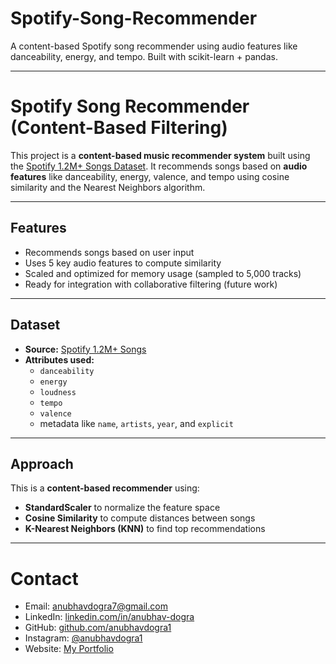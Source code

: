 # Spotify-Song-Recommender
A content-based Spotify song recommender using audio features like danceability, energy, and tempo. Built with scikit-learn + pandas.

---

# Spotify Song Recommender (Content-Based Filtering)

This project is a **content-based music recommender system** built using the [Spotify 1.2M+ Songs Dataset](https://www.kaggle.com/datasets/rodolfofigueroa/spotify-12m-songs). It recommends songs based on **audio features** like danceability, energy, valence, and tempo using cosine similarity and the Nearest Neighbors algorithm.

---

## Features

- Recommends songs based on user input  
- Uses 5 key audio features to compute similarity  
- Scaled and optimized for memory usage (sampled to 5,000 tracks)  
- Ready for integration with collaborative filtering (future work)

---

## Dataset

- **Source:** [Spotify 1.2M+ Songs](https://www.kaggle.com/datasets/rodolfofigueroa/spotify-12m-songs)
- **Attributes used:**
  - `danceability`
  - `energy`
  - `loudness`
  - `tempo`
  - `valence`
  - metadata like `name`, `artists`, `year`, and `explicit`

---

## Approach

This is a **content-based recommender** using:

- **StandardScaler** to normalize the feature space  
- **Cosine Similarity** to compute distances between songs  
- **K-Nearest Neighbors (KNN)** to find top recommendations

---

# Contact
- Email: [anubhavdogra7@gmail.com](mailto:anubhavdogra7@gmail.com)
- LinkedIn: [linkedin.com/in/anubhav-dogra](https://www.linkedin.com/in/anubhav-dogra/)
- GitHub: [github.com/anubhavdogra1](https://github.com/anubhavdogra1)
- Instagram: [@anubhavdogra1](https://www.instagram.com/anubhavdogra1/)
- Website: [My Portfolio](https://fuschia-yak-f61.notion.site/Anubhav-Dogra-211d6dc537bf8027bfe3ebdf322032ec)
